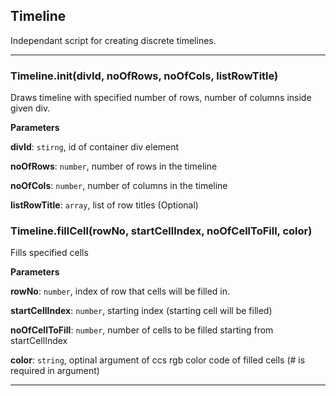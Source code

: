 ## Timeline

Independant script for creating discrete timelines.



* * *

### Timeline.init(divId, noOfRows, noOfCols, listRowTitle) 

Draws timeline with specified number of rows, number of columns inside given div.

**Parameters**

**divId**: `stirng`, id of container div element

**noOfRows**: `number`, number of rows in the timeline

**noOfCols**: `number`, number of columns in the timeline

**listRowTitle**: `array`, list of row titles (Optional)



### Timeline.fillCell(rowNo, startCellIndex, noOfCellToFill, color) 

Fills specified cells

**Parameters**

**rowNo**: `number`, index of row that cells will be filled in.

**startCellIndex**: `number`, starting index (starting cell will be filled)

**noOfCellToFill**: `number`, number of cells to be filled starting from startCellIndex

**color**: `string`, optinal argument of ccs rgb color code of filled cells (# is required in argument)




* * *

